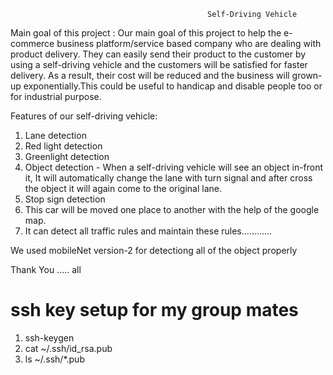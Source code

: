 
                                                Self-Driving Vehicle

Main goal of this project : Our main goal of this project to help the e-commerce business platform/service based company who are dealing with product delivery. They can easily send their product to the customer by using a self-driving vehicle and the customers will be satisfied for faster delivery. As a result, their cost will be reduced and the business will grown-up exponentially.This could be useful to handicap and disable people too or for industrial purpose.

Features of our self-driving vehicle:
1.	Lane detection
2.	Red light detection
3.	Greenlight detection
4.	Object detection - When a self-driving vehicle will see an object in-front it, It will automatically     change the lane with turn signal and after cross the object it will again come to the original lane.
5.	Stop sign detection
6.	This car will be moved one place to another with the help of the google map.
7.	It can detect all traffic rules and maintain these rules............

We used mobileNet version-2  for detectiong all of the object properly


Thank You ..... all

# ssh key setup for my group mates
1. ssh-keygen
2. cat ~/.ssh/id_rsa.pub
3. ls ~/.ssh/*.pub
